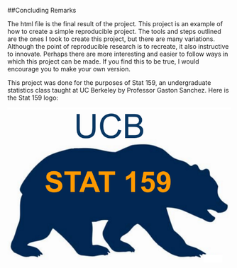 ##Concluding Remarks

The html file is the final result of the project. This project is an example of how to create a simple reproducible project. The tools and steps outlined are the ones I took to create this project, but there are many variations. Although the point of reproducible research is to recreate, it also instructive to innovate. Perhaps there are more interesting and easier to follow ways in which this project can be made. If you find this to be true, I would encourage you to make your own version.

This project was done for the purposes of Stat 159, an undergraduate statistics class taught at UC Berkeley by Professor Gaston Sanchez. Here is the Stat 159 logo:

![Stat 159 Logo](../../images/stat159-logo.png)

